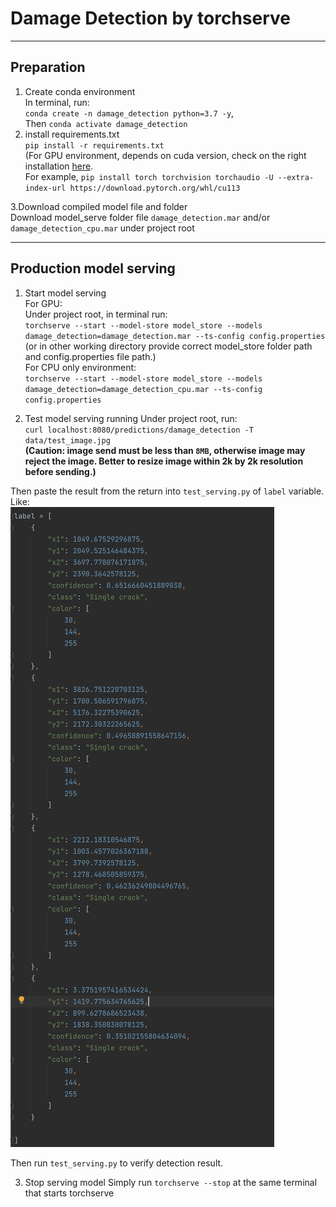 # Damage Detection by torchserve
___

## Preparation
1. Create conda environment  
In terminal, run:  
`conda create -n damage_detection python=3.7 -y`,  
Then `conda activate damage_detection`  
2. install requirements.txt  
`pip install -r requirements.txt`  
   (For GPU environment, depends on cuda version, check on the right installation [here](https://pytorch.org/get-started/locally/).  
   For example, `pip install torch torchvision torchaudio -U --extra-index-url https://download.pytorch.org/whl/cu113`

3.Download compiled model file and folder  
Download model_serve folder file `damage_detection.mar` and/or `damage_detection_cpu.mar` under project root

---
## Production model serving
1. Start model serving  
For GPU:  
Under project root, in terminal run:  
`torchserve --start --model-store model_store --models damage_detection=damage_detection.mar --ts-config config.properties`  
   (or in other working directory provide correct model_store folder path and config.properties file path.)  
For CPU only environment:  
`torchserve --start --model-store model_store --models damage_detection=damage_detection_cpu.mar --ts-config config.properties`

2. Test model serving running
Under project root, run:  
`curl localhost:8080/predictions/damage_detection -T data/test_image.jpg`  
__(Caution: image send must be less than `8MB`, otherwise image may reject the image. Better to resize image within 2k by 2k resolution before sending.)__ 

Then paste the result from the return into `test_serving.py` of `label` variable.
Like:  
![Sample detection label](data/snapshot_label.png)  

Then run `test_serving.py` to verify detection result.

3. Stop serving model 
Simply run `torchserve --stop` at the same terminal that starts torchserve